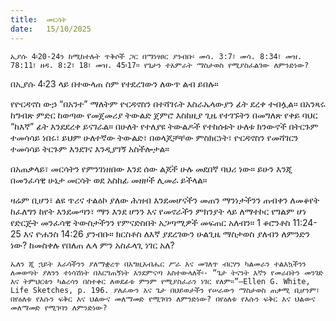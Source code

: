 ```yaml
---
title:  መርሳት
date:   15/10/2025
---
```


`ኢያሱ 4፡20-24ን ከሚከተሉት ጥቅሶች ጋር በማነፃፀር ያንብቡ፡ መሳ. 3:7፣ መሳ. 8:34፣ መዝ. 78:11፣ ዘዳ. 8:2፣ 18፣ መዝ. 45፡17። የጌታን ተአምራት ማስታወስ የሚያስፈልገው ለምንድነው?
`


በኢያሱ 4፡23 ላይ በተውላጠ ስም የተደረገውን ለውጥ ልብ ይበሉ።

የዮርዳኖስ ውኃ “በአንተ” ማለትም ዮርዳኖስን በተሻገሩት እስራኤላውያን ፊት ደረቀ ተብሏል። በአንጻሩ ከግብጽ ምድር ከወጣው የመጀመሪያ ትውልድ ጀምሮ እስከዚያ ጊዜ የተገኙትን በመግለጽ የቀይ ባህር “ከእኛ” ፊት እንደደረቀ ይናገራል። በሁለት የተለያዩ ትውልዶች የተከሰቱት ሁለቱ ክንውኖች በትርጉም ተመሳሳይ ነበሩ፣ ይህም ሁለተኛው ትውልድ፣ በወላጆቻቸው ምስክርነት፣ ዮርዳኖስን የመሻገርን ተመሳሳይ ትርጉም እንደገና እንዲያገኝ አስችሎታል።

በአጠቃላይ፣ መርሳትን የምንገነዘበው እንደ ሰው ልጆች ሁሉ መደበኛ ባህሪ ነው። ይሁን እንጂ በመንፈሳዊ ሁኔታ መርሳት ወደ አስከፊ መዘዞች ሊመራ ይችላል።

ዛሬም ቢሆን፣ ልዩ ጥሪና ተልዕኮ ያለው ሕዝብ እንደመሆናችን መጠን ማንነታችንን ጠብቀን ለመቆየት ከፈለግን ከየት እንደመጣን፣ ማን እንደ ሆንን እና የመኖራችን ምክንያት ላይ ለማተኮር የግልም ሆነ የድርጅት መንፈሳዊ ትውስታችንን የምናድስበት አጋጣሚዎች መፍጠር አለብን። 1 ቆሮንቶስ 11:24-25 እና ዮሐንስ 14:26 ያንብቡ። ክርስቶስ ለእኛ ያደረገውን ሁልጊዜ ማስታወስ ያለብን ለምንድን ነው? ከመስቀሉ የበለጠ ሌላ ምን አስፈላጊ ነገር አለ?



`ኤለን ጂ ኋይት እራሳችንን ያለማቋረጥ በእግዚአብሔር ሥራ እና መገለጥ ብርሃን ካልመራን ተልእኳችንን ለመወጣት ያለንን ተነሳሽነት በእርግጠኝነት እንደምናጣ አስተውላለች፡- “ጌታ ትናንት እኛን የመራበትን መንገድ እና ትምህርቱን ካልረሳን በስተቀር ለወደፊቱ ምንም የሚያስፈራን ነገር የለም።”—Ellen G. White, Life Sketches, p. 196. ያለፈውን እና ጌታ በህይወታችን የሠራውን ማስታወስ ጠቃሚ ቢሆንም፣ በየዕለቱ የእሱን ፍቅር እና ህልውና መለማመድ የሚገባን ለምንድነው? በየዕለቱ የእሱን ፍቅር እና ህልውና መለማመድ የሚገባን ለምንድነው?
`